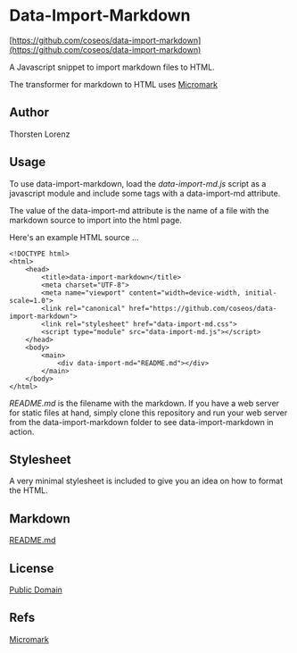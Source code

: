 # Data-Import-Markdown

[https://github.com/coseos/data-import-markdown](https://github.com/coseos/data-import-markdown)

A Javascript snippet to import markdown files to HTML.

The transformer for markdown to HTML uses [Micromark](https://github.com/micromark)

## Author

Thorsten Lorenz

## Usage

To use data-import-markdown, load the *data-import-md.js* script as a javascript
module and include some tags with a data-import-md attribute.

The value of the data-import-md attribute is the name of a file with
the markdown source to import into the html page.

Here's an example HTML source ...

```
<!DOCTYPE html>
<html>
    <head>
        <title>data-import-markdown</title>
        <meta charset="UTF-8">
        <meta name="viewport" content="width=device-width, initial-scale=1.0">
        <link rel="canonical" href="https://github.com/coseos/data-import-markdown">
        <link rel="stylesheet" href="data-import-md.css">
        <script type="module" src="data-import-md.js"></script>
    </head>
    <body>
        <main>
            <div data-import-md="README.md"></div>
        </main>
    </body>
</html>
```

*README.md* is the filename with the markdown. If you have a web server
for static files at hand, simply clone this repository and run your web
server from the data-import-markdown folder to see data-import-markdown
in action.

## Stylesheet

A very minimal stylesheet is included to give you an idea on how to format the
HTML.

## Markdown

[README.md](README.md)

## License

[Public Domain](LICENSE)

## Refs

[Micromark](https://github.com/micromark)
